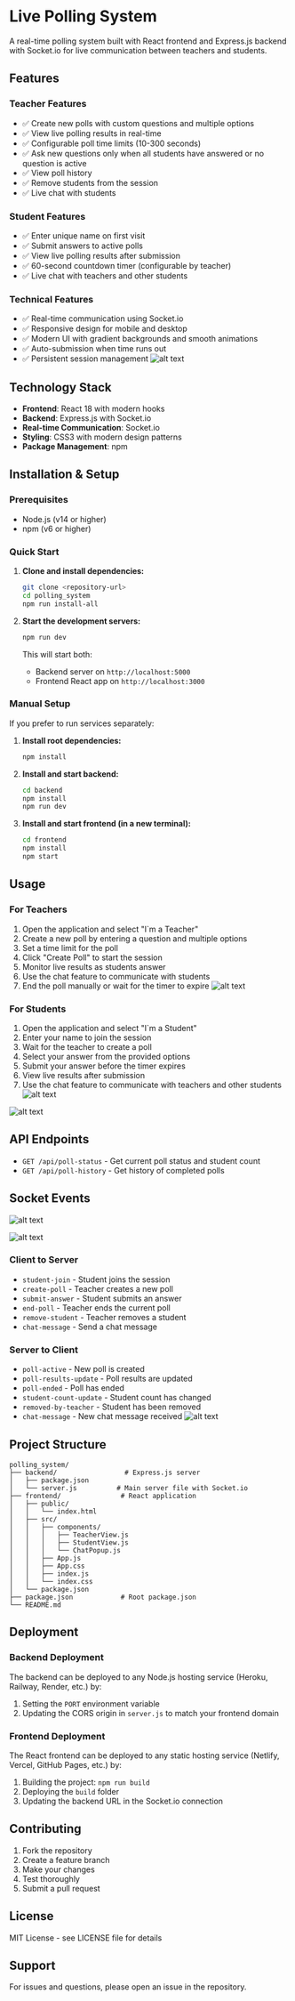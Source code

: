 # Live Polling System

A real-time polling system built with React frontend and Express.js backend with Socket.io for live communication between teachers and students.

## Features

### Teacher Features
- ✅ Create new polls with custom questions and multiple options
- ✅ View live polling results in real-time
- ✅ Configurable poll time limits (10-300 seconds)
- ✅ Ask new questions only when all students have answered or no question is active
- ✅ View poll history
- ✅ Remove students from the session
- ✅ Live chat with students

### Student Features
- ✅ Enter unique name on first visit
- ✅ Submit answers to active polls
- ✅ View live polling results after submission
- ✅ 60-second countdown timer (configurable by teacher)
- ✅ Live chat with teachers and other students

### Technical Features
- ✅ Real-time communication using Socket.io
- ✅ Responsive design for mobile and desktop
- ✅ Modern UI with gradient backgrounds and smooth animations
- ✅ Auto-submission when time runs out
- ✅ Persistent session management
![alt text](image-1.png)

## Technology Stack

- **Frontend**: React 18 with modern hooks
- **Backend**: Express.js with Socket.io
- **Real-time Communication**: Socket.io
- **Styling**: CSS3 with modern design patterns
- **Package Management**: npm

## Installation & Setup

### Prerequisites
- Node.js (v14 or higher)
- npm (v6 or higher)

### Quick Start

1. **Clone and install dependencies:**
   ```bash
   git clone <repository-url>
   cd polling_system
   npm run install-all
   ```

2. **Start the development servers:**
   ```bash
   npm run dev
   ```

   This will start both:
   - Backend server on `http://localhost:5000`
   - Frontend React app on `http://localhost:3000`

### Manual Setup

If you prefer to run services separately:

1. **Install root dependencies:**
   ```bash
   npm install
   ```

2. **Install and start backend:**
   ```bash
   cd backend
   npm install
   npm run dev
   ```

3. **Install and start frontend (in a new terminal):**
   ```bash
   cd frontend
   npm install
   npm start
   ```

## Usage

### For Teachers
1. Open the application and select "I`m a Teacher"
2. Create a new poll by entering a question and multiple options
3. Set a time limit for the poll
4. Click "Create Poll" to start the session
5. Monitor live results as students answer
6. Use the chat feature to communicate with students
7. End the poll manually or wait for the timer to expire
![alt text](image-2.png)

### For Students
1. Open the application and select "I`m a Student"
2. Enter your name to join the session
3. Wait for the teacher to create a poll
4. Select your answer from the provided options
5. Submit your answer before the timer expires
6. View live results after submission
7. Use the chat feature to communicate with teachers and other students
![alt text](image-3.png)

![alt text](image-5.png)

## API Endpoints

- `GET /api/poll-status` - Get current poll status and student count
- `GET /api/poll-history` - Get history of completed polls

## Socket Events
![alt text](image-4.png)

![alt text](image-6.png)
### Client to Server
- `student-join` - Student joins the session
- `create-poll` - Teacher creates a new poll
- `submit-answer` - Student submits an answer
- `end-poll` - Teacher ends the current poll
- `remove-student` - Teacher removes a student
- `chat-message` - Send a chat message

### Server to Client
- `poll-active` - New poll is created
- `poll-results-update` - Poll results are updated
- `poll-ended` - Poll has ended
- `student-count-update` - Student count has changed
- `removed-by-teacher` - Student has been removed
- `chat-message` - New chat message received
![alt text](image-7.png)

## Project Structure

```
polling_system/
├── backend/                 # Express.js server
│   ├── package.json
│   └── server.js          # Main server file with Socket.io
├── frontend/               # React application
│   ├── public/
│   │   └── index.html
│   ├── src/
│   │   ├── components/
│   │   │   ├── TeacherView.js
│   │   │   ├── StudentView.js
│   │   │   └── ChatPopup.js
│   │   ├── App.js
│   │   ├── App.css
│   │   ├── index.js
│   │   └── index.css
│   └── package.json
├── package.json            # Root package.json
└── README.md
```

## Deployment

### Backend Deployment
The backend can be deployed to any Node.js hosting service (Heroku, Railway, Render, etc.) by:
1. Setting the `PORT` environment variable
2. Updating the CORS origin in `server.js` to match your frontend domain

### Frontend Deployment
The React frontend can be deployed to any static hosting service (Netlify, Vercel, GitHub Pages, etc.) by:
1. Building the project: `npm run build`
2. Deploying the `build` folder
3. Updating the backend URL in the Socket.io connection

## Contributing

1. Fork the repository
2. Create a feature branch
3. Make your changes
4. Test thoroughly
5. Submit a pull request

## License

MIT License - see LICENSE file for details

## Support

For issues and questions, please open an issue in the repository.






